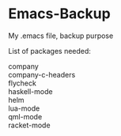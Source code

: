 Emacs-Backup
============

My .emacs file, backup purpose

List of packages needed:<br>

company<br>
company-c-headers<br>
flycheck<br>
haskell-mode<br>
helm<br>
lua-mode<br>
qml-mode<br>
racket-mode<br>
